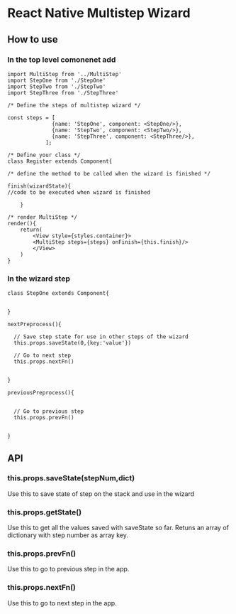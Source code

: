 # React Native Multistep Wizard

## How to use

### In the top level comonenet add

```
import MultiStep from '../MultiStep'
import StepOne from './StepOne'
import StepTwo from './StepTwo'
import StepThree from './StepThree'

/* Define the steps of multistep wizard */

const steps = [
              {name: 'StepOne', component: <StepOne/>},
              {name: 'StepTwo', component: <StepTwo/>},
              {name: 'StepThree', component: <StepThree/>},
            ];

/* Define your class */
class Register extends Component{

/* define the method to be called when the wizard is finished */

finish(wizardState){
//code to be executed when wizard is finished
        
    }

/* render MultiStep */
render(){
	return(
	    <View style={styles.container}>
	    <MultiStep steps={steps} onFinish={this.finish}/>
	    </View>
	)
}

```

### In the wizard step 

```
class StepOne extends Component{


}

nextPreprocess(){
      
  // Save step state for use in other steps of the wizard
  this.props.saveState(0,{key:'value'})

  // Go to next step
  this.props.nextFn()
      
     
}

previousPreprocess(){
      

  // Go to previous step
  this.props.prevFn()
      
     
}

```


## API

### this.props.saveState(stepNum,dict)

Use this to save state of step on the stack and use in the wizard

### this.props.getState()

Use this to get all the values saved with saveState so far. Retuns an array of dictionary with step number as array key.

### this.props.prevFn()

Use this to go to previous step in the app.

### this.props.nextFn()

Use this to go to next step in the app.